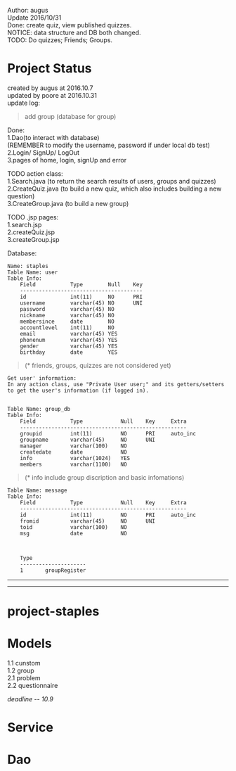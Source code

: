 Author: augus    
Update 2016/10/31    
Done: create quiz, view published quizzes.    
NOTICE: data structure and DB both changed.    
TODO: Do quizzes; Friends; Groups.    

# Project Status  
created by augus at 2016.10.7	
updated by poore at 2016.10.31	
update log:
> add group (database for group)  

Done:  
	1.Dao(to interact with database)  
		(REMEMBER to modify the username, password if under local db test)  
	2.Login/ SignUp/ LogOut  
	3.pages of home, login, signUp and error  

TODO action class:  
	1.Search.java (to return the search results of users, groups and quizzes)  
	2.CreateQuiz.java (to build a new quiz, which also includes building a new question)  
	3.CreateGroup.java (to build a new group)  
	
TODO .jsp pages:  
	1.search.jsp  
	2.createQuiz.jsp  
	3.createGroup.jsp  
	
Database:  

	Name: staples  
	Table Name: user  
	Table Info:  
		Field			Type		Null	Key  
		---------------------------------------  
		id				int(11)		NO		PRI
		username		varchar(45)	NO		UNI
		password		varchar(45)	NO	
		nickname		varchar(45)	NO	
		membersince		date		NO	
		accountlevel	int(11)		NO	
		email			varchar(45)	YES	 
		phonenum		varchar(45)	YES	 
		gender			varchar(45)	YES	 
		birthday		date		YES	 
		
>	(* friends, groups, quizzes are not considered yet)  
	
	Get user' information:
	In any action class, use "Private User user;" and its getters/setters
	to get the user's information (if logged in). 


	Table Name: group_db  
	Table Info:  
		Field			Type			Null	Key		Extra  
		-----------------------------------------------------
		groupid			int(11)			NO		PRI	 	auto_inc  
		groupname		varchar(45)		NO		UNI  
		manager			varchar(100) 	NO  
		createdate		date			NO	 
		info 			varchar(1024)	YES  
		members			varchar(1100) 	NO
	
> 	(* info include group discription and basic infomations)


	Table Name: message  
	Table Info:  
		Field			Type			Null	Key		Extra  
		-----------------------------------------------------
		id				int(11)			NO		PRI	 	auto_inc  
		fromid			varchar(45)		NO		UNI  
		toid			varchar(100) 	NO  
		msg				date			NO	 
		

		
		Type	
		---------------------  
		1		groupRegister  

	


******************************************************
******************************************************

# project-staples


# Models  
1.1 cunstom  
1.2 group  
2.1 problem  
2.2 questionnaire  

*deadline -- 10.9*  

# Service

# Dao
